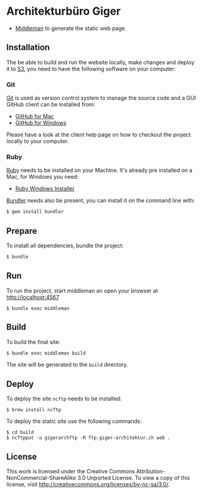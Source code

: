 # Architekturbüro Giger

* [Middleman](http://middlemanapp.com/) to generate the static web page.

## Installation

The be able to build and run the website locally, make changes and deploy it to [S3](https://aws.amazon.com/s3/), you
need to have the following software on your computer:

### Git

[Git](http://git-scm.com/) is used as version control system to manage the source code and a GUI GitHub client can be
installed from:

* [GitHub for Mac](http://mac.github.com/)
* [GitHub for Windows](http://windows.github.com/)

Please have a look at the client help page on how to checkout the project locally to your computer.

### Ruby

[Ruby](https://www.ruby-lang.org/) needs to be installed on your Machine. It's already pre installed on a Mac, for
Windows you need:

* [Ruby Windows Installer](http://rubyinstaller.org/)

[Bundler](http://bundler.io/) needs also be present, you can install it on the command line with:

```Bash
$ gem install bundler
```

## Prepare

To install all dependencies, bundle the project:

```Bash
$ bundle
```

## Run

To run the project, start middleman an open your browser at [http://localhost:4567](http://localhost:4567)

```
$ bundle exec middleman
```

## Build

To build the final site:

```Bash
$ bundle exec middleman build
```

The site will be generated to the `build` directory.

## Deploy

To deploy the site `ncftp` needs to be installed:

```
$ brew install ncftp
```

To deploy the static site use the following commands:

```
$ cd build
$ ncftpput -u gigerarchftp -R ftp.giger-architektur.ch web .
```

## License

This work is licensed under the Creative Commons Attribution-NonCommercial-ShareAlike 3.0 Unported License.
To view a copy of this license, visit http://creativecommons.org/licenses/by-nc-sa/3.0/.
